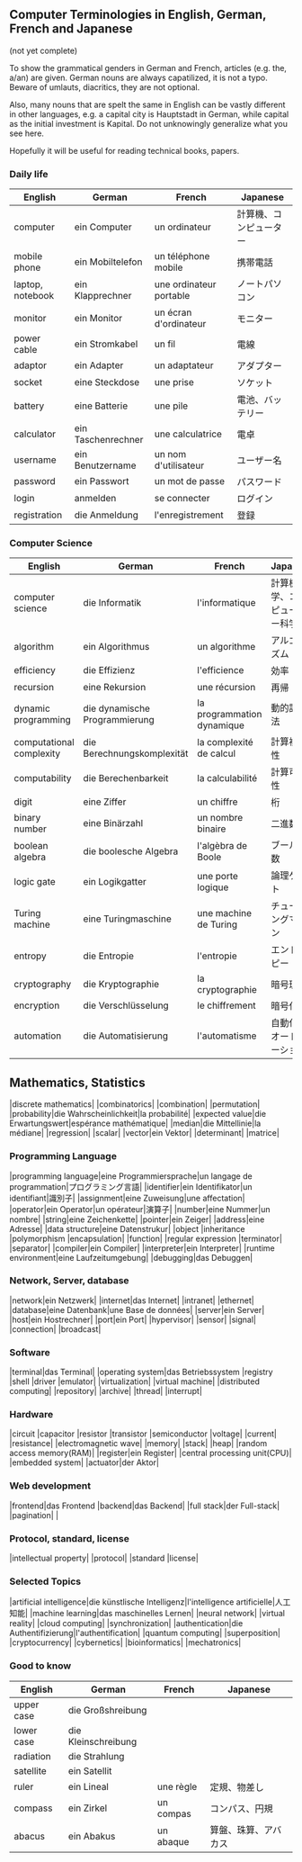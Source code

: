 ## Computer Terminologies in English, German, French and Japanese

(not yet complete)

To show the grammatical genders in German and French, articles (e.g. the, a/an) are given.
German nouns are always capatilized, it is not a typo.
Beware of umlauts, diacritics, they are not optional.

Also, many nouns that are spelt the same in English can be vastly different in other languages, e.g. a capital city is Hauptstadt in German, while capital as the initial investment is Kapital. Do not unknowingly generalize what you see here.

Hopefully it will be useful for reading technical books, papers.

### Daily life

| English          | German             | French                  | Japanese       |
|------------------|--------------------|-------------------------|----------------|
| computer         | ein Computer       | un ordinateur           | 計算機、コンピューター |
| mobile phone     | ein Mobiltelefon   | un téléphone mobile     | 携帯電話       |
| laptop, notebook | ein Klapprechner   | une ordinateur portable | ノートパソコン        |
| monitor          | ein Monitor        | un écran d'ordinateur   | モニター           |
| power cable      | ein Stromkabel     | un fil                  | 電線           |
| adaptor          | ein Adapter        | un adaptateur           | アダプター          |
| socket           | eine Steckdose     | une prise               | ソケット           |
| battery          | eine Batterie      | une pile                | 電池、バッテリー     |
| calculator       | ein Taschenrechner | une calculatrice        | 電卓           |
| username         | ein Benutzername   | un nom d'utilisateur    | ユーザー名         |
| password         | ein Passwort       | un mot de passe         | パスワード          |
| login            | anmelden           | se connecter            | ログイン           |
| registration     | die Anmeldung      | l'enregistrement        | 登録           |

### Computer Science

| English                  | German                        | French                     | Japanese               |
|--------------------------|-------------------------------|----------------------------|------------------------|
| computer science         | die Informatik                | l'informatique             | 計算機科学、コンピューター科学 |
| algorithm                | ein Algorithmus               | un algorithme              | アルゴリズム                 |
| efficiency               | die Effizienz                 | l'efficience               | 効率                   |
| recursion                | eine Rekursion                | une récursion              | 再帰                   |
| dynamic programming      | die dynamische Programmierung | la programmation dynamique | 動的計画法             |
| computational complexity | die Berechnungskomplexität    | la complexité de calcul    | 計算複雑性             |
| computability            | die Berechenbarkeit           | la calculabilité           | 計算可能性             |
| digit                    | eine Ziffer                   | un chiffre                 | 桁                     |
| binary number            | eine Binärzahl                | un nombre binaire          | 二進数                 |
| boolean algebra          | die boolesche Algebra         | l'algèbra de Boole         | ブール代数                |
| logic gate               | ein Logikgatter               | une porte logique          | 論理ゲート                |
| Turing machine           | eine Turingmaschine           | une machine de Turing      | チューリングマシン              |
| entropy                  | die Entropie                  | l'entropie                 | エントロピー                 |
| cryptography             | die Kryptographie             | la cryptographie           | 暗号理論               |
| encryption               | die Verschlüsselung           | le chiffrement             | 暗号化                 |
| automation               | die Automatisierung           | l'automatisme              | 自動化、オートメーション        |

## Mathematics, Statistics

|discrete mathematics|
|combinatorics|
|combination|
|permutation|
|probability|die Wahrscheinlichkeit|la probabilité|
|expected value|die Erwartungswert|espérance mathématique|
|median|die Mittellinie|la médiane|
|regression|
|scalar|
|vector|ein Vektor|
|determinant|
|matrice|

### Programming Language

|programming language|eine Programmiersprache|un langage de programmation|プログラミング言語|
|identifier|ein Identifikator|un identifiant|識別子|
|assignment|eine Zuweisung|une affectation|
|operator|ein Operator|un opérateur|演算子|
|number|eine Nummer|un nombre|
|string|eine Zeichenkette|
|pointer|ein Zeiger|
|address|eine Adresse|
|data structure|eine Datenstrukur|
|object
|inheritance
|polymorphism
|encapsulation|
|function|
|regular expression
|terminator|
|separator|
|compiler|ein Compiler|
|interpreter|ein Interpreter|
|runtime environment|eine Laufzeitumgebung|
|debugging|das Debuggen|

### Network, Server, database

|network|ein Netzwerk|
|internet|das Internet|
|intranet|
|ethernet|
|database|eine Datenbank|une Base de données|
|server|ein Server|
|host|ein Hostrechner|
|port|ein Port|
|hypervisor|
|sensor|
|signal|
|connection|
|broadcast|

### Software

|terminal|das Terminal|
|operating system|das Betriebssystem
|registry
|shell
|driver
|emulator|
|virtualization|
|virtual machine|
|distributed computing|
|repository|
|archive|
|thread|
|interrupt|

### Hardware

|circuit
|capacitor
|resistor
|transistor
|semiconductor
|voltage|
|current|
|resistance|
|electromagnetic wave|
|memory|
|stack|
|heap|
|random access memory(RAM)|
|register|ein Register|
|central processing unit(CPU)|
|embedded system|
|actuator|der Aktor|

### Web development

|frontend|das Frontend
|backend|das Backend|
|full stack|der Full-stack|
|pagination|
|

### Protocol, standard, license

|intellectual property|
|protocol|
|standard
|license|


### Selected Topics

|artificial intelligence|die künstlische Intelligenz|l'intelligence artificielle|人工知能|
|machine learning|das maschinelles Lernen|
|neural network|
|virtual reality|
|cloud computing|
|synchronization|
|authentication|die Authentifizierung|l'authentification|
|quantum computing|
|superposition|
|cryptocurrency|
|cybernetics|
|bioinformatics|
|mechatronics|

### Good to know

| English          | German           | French                  | Japanese       |
|------------------|------------------|-------------------------|----------------|
|upper case|die Großshreibung|
|lower case|die Kleinschreibung|
|radiation|die Strahlung|
|satellite|ein Satellit|
|ruler|ein Lineal|une règle|定規、物差し|
|compass|ein Zirkel|un compas|コンパス、円規|
|abacus|ein Abakus|un abaque|算盤、珠算、アバカス|